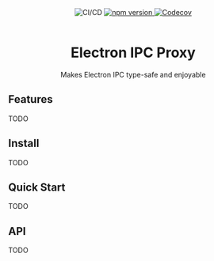 <div align="center">
  <img alt="CI/CD" src="https://github.com/lynxtaa/electron-ipc-proxy/workflows/CI/CD/badge.svg">
  <a href="https://badge.fury.io/js/electron-ipc-proxy">
    <img alt="npm version" src="https://badge.fury.io/js/electron-ipc-proxy.svg">
  </a>
  <a href="https://codecov.io/gh/lynxtaa/electron-ipc-proxy" alt="npm version">
    <img alt="Codecov" src="https://img.shields.io/codecov/c/github/lynxtaa/electron-ipc-proxy">
  </a>
  <br>
  <br>
  <h1>Electron IPC Proxy</h1>
  <p>Makes Electron IPC type-safe and enjoyable</p>
</div>

## Features

TODO

## Install

TODO

## Quick Start

TODO

## API

TODO
